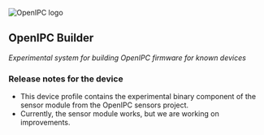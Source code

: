 ![OpenIPC logo][logo]

## OpenIPC Builder
_Experimental system for building OpenIPC firmware for known devices_


### Release notes for the device

- This device profile contains the experimental binary component of the sensor module from the OpenIPC sensors project.
- Currently, the sensor module works, but we are working on improvements.


[logo]: https://openipc.org/assets/openipc-logo-black.svg
